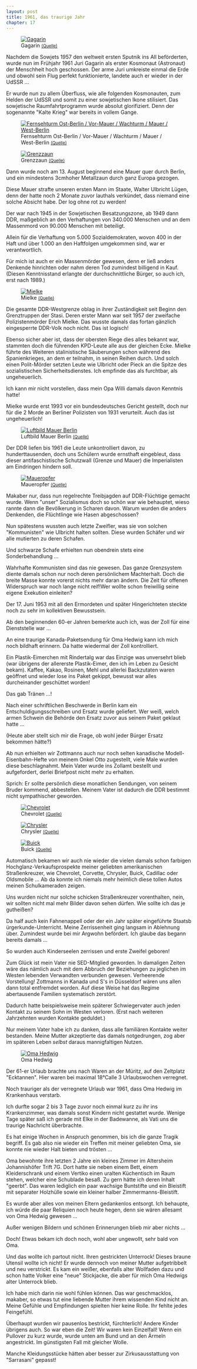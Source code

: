 ```yaml
---  
layout: post
title: 1961, das traurige Jahr
chapter: 17
---  
```




<figure class="left"><a href="/bilder/047.jpg" title="Klicken f&uuml;r Grossansicht" rel="facebox"><img title="Gagarin" src="/bilder/thumb-047.png"></a><figcaption>Gagarin <small><a href="http://be.wikipedia.org/wiki/%D0%92%D1%8B%D1%8F%D0%B2%D0%B0:Yuri_Gagarin_con_traje_espacial.jpg#file">(Quelle)</a></small></figcaption></figure>
 Nachdem die Sowjets 1957 den weltweit ersten Sputnik ins All
beförderten, wurde nun im Frühjahr 1961 Juri Gagarin als erster Kosmonaut
(Astronaut) der Menschheit hoch geschossen. Der arme Juri umkreiste einmal die
Erde und obwohl sein Flug perfekt funktionierte, landete auch er wieder in der
UdSSR …

Er wurde nun zu allem Überfluss, wie alle folgenden Kosmonauten, zum Helden
der UdSSR und somit zu einer sowjetischen Ikone stilisiert. Das sowjetische
Raumfahrtprogramm wurde absolut glorifiziert. Denn der sogenannte "Kalte
Krieg" war bereits in vollem Gange.

<figure class="right"><a href="/bilder/048.jpg" title="Klicken f&uuml;r Grossansicht" rel="facebox"><img title="Fernsehturm Ost-Berlin / Vor-Mauer / Wachturm / Mauer / West-Berlin" src="/bilder/thumb-048.png"></a><figcaption>Fernsehturm Ost-Berlin / Vor-Mauer / Wachturm / Mauer / West-Berlin <small><a href="http://de.wikipedia.org/w/index.php?title=Datei:Bundesarchiv_Bild_175-V00-02081,_Berlin,_Brandenburger_Tor,_Luftbild.jpg&amp;filetimestamp=20091127202603#file">(Quelle)</a></small></figcaption></figure>
 <figure class="left"><a href="/bilder/049.jpg" title="Klicken f&uuml;r Grossansicht" rel="facebox"><img title="Grenzzaun" src="/bilder/thumb-049.png"></a><figcaption>Grenzzaun <small><a href="http://commons.wikimedia.org/wiki/File:Elektrifizierter_Zaun_-_geo-en.hlipp.de_-_13687.jpg?uselang=de">(Quelle)</a></small></figcaption></figure>
 Dann wurde noch am 13. August beginnend eine Mauer
quer durch Berlin, und ein mindestens 3cmhoher Metallzaun durch ganz Europa
gezogen.

Diese Mauer strafte unseren ersten Mann im Staate, Walter Ulbricht Lügen, denn
der hatte noch 2 Monate zuvor lauthals verkündet, dass niemand eine solche
Absicht habe. Der log ohne rot zu werden!

Der war nach 1945 in der Sowjetischen Besatzungszone, ab 1949 dann DDR,
maßgeblich an den Verhaftungen von 340.000 Menschen und an dem Massenmord von
90.000 Menschen mit beteiligt.

Allein für die Verhaftung von 5.000 Sozialdemokraten, wovon 400 in der Haft
und über 1.000 an den Haftfolgen umgekommen sind, war er verantwortlich.

Für mich ist auch er ein Massenmörder gewesen, denn er ließ anders Denkende
hinrichten oder nahm deren Tod zumindest billigend in Kauf. (Diesen
Kenntnisstand erlangte der durchschnittliche Bürger, so auch ich, erst nach
1989.)

<figure class="right"><a href="/bilder/050.jpg" title="Klicken f&uuml;r Grossansicht" rel="facebox"><img title="Mielke" src="/bilder/thumb-050.png"></a><figcaption>Mielke <small><a href="http://commons.wikimedia.org/wiki/File:Bundesarchiv_Bild_183-1985-0206-042,_Berlin,_Erich_Mielke_spricht_zum_Jahrestag_des_MfS.jpg?uselang=de">(Quelle)</a></small></figcaption></figure>
 Die gesamte DDR-Westgrenze oblag in ihrer Zuständigkeit seit
Beginn den Grenztruppen der Stasi. Deren erster Mann war seit 1957 der
zweifache Polizistenmörder Erich Mielke. Das wusste damals das fortan gänzlich
eingesperrte DDR-Volk noch nicht. Das ist logisch!

Ebenso sicher aber ist, dass der obersten Riege dies alles bekannt war,
stammten doch die führenden KPD-Leute alle aus der gleichen Ecke. Mielke
führte des Weiteren stalinistische Säuberungen schon während des
Spanienkrieges, an dem er teilnahm, in seinen Reihen durch. Und solch einen
Polit-Mörder setzten Leute wie Ulbricht oder Pieck an die Spitze des
sozialistischen Sicherheitsdienstes. Ich empfinde das als furchtbar, als
ungeheuerlich.

Ich kann mir nicht vorstellen, dass mein Opa Willi damals davon Kenntnis
hatte!

Mielke wurde erst 1993 vor ein bundesdeutsches Gericht gestellt, doch nur für
die 2 Morde an Berliner Polizisten von 1931 verurteilt. Auch das ist
ungeheuerlich!

<figure class="left"><a href="/bilder/051.jpg" title="Klicken f&uuml;r Grossansicht" rel="facebox"><img title="Luftbild Mauer Berlin" src="/bilder/thumb-051.png"></a><figcaption>Luftbild Mauer Berlin <small><a href="http://commons.wikimedia.org/wiki/File:Aerial_view_of_the_Berlin_Wall.jpg?uselang=de#file">(Quelle)</a></small></figcaption></figure>
 Der DDR liefen bis 1961 die Leute unkontrolliert davon, zu
hunderttausenden, doch uns Schülern wurde ernsthaft eingebleut, dass dieser
antifaschistische Schutzwall (Grenze und Mauer) die Imperialisten am
Eindringen hindern soll.

<figure class="right"><a href="/bilder/052.jpg" title="Klicken f&uuml;r Grossansicht" rel="facebox"><img title="Maueropfer" src="/bilder/thumb-052.png"></a><figcaption>Maueropfer <small><a href="http://de.wikipedia.org/w/index.php?title=Datei:2010-03-20-mauer-berlin-by-RalfR-09.jpg&amp;filetimestamp=20100322131847#file">(Quelle)</a></small></figcaption></figure>
 Makaber nur, dass nun regelrechte Treibjagden auf DDR-Flüchtige
gemacht wurde. Wenn "unser" Sozialismus doch so schön war wie behauptet, wieso
rannte dann die Bevölkerung in Scharen davon. Warum wurden die anders
Denkenden, die Flüchtlinge wie Hasen abgeschossen?

Nun spätestens wussten auch letzte Zweifler, was sie von solchen "Kommunisten"
wie Ulbricht halten sollten. Diese wurden Schäfer und wir alle mutierten zu
deren Schafen.

Und schwarze Schafe erhielten nun obendrein stets eine Sonderbehandlung …

Wahrhafte Kommunisten sind das nie gewesen. Das ganze Grenzsystem diente
damals schon nur noch deren persönlichem Machterhalt. Doch die breite Masse
konnte vorerst nichts mehr daran ändern. Die Zeit für offenen Widerspruch war
noch lange nicht reif!Wer wollte schon freiwillig seine eigene Exekution
einleiten?

Der 17. Juni 1953 mit all den Ermordeten und später Hingerichteten steckte
noch zu sehr im kollektiven Bewusstsein.

Ab den beginnenden 60-er Jahren bemerkte auch ich, was der Zoll für eine
Dienststelle war …

An eine traurige Kanada-Paketsendung für Oma Hedwig kann ich mich noch
bildhaft erinnern. Da hatte wiedermal der Zoll kontrolliert.

Ein Plastik-Eimerchen mit Rindertalg war das Einzige was unversehrt blieb (war
übrigens der allererste Plastik-Eimer, den ich im Leben zu Gesicht bekam).
Kaffee, Kakao, Rosinen, Mehl und allerlei Backzutaten waren geöffnet und
wieder lose ins Paket gekippt, bewusst war alles durcheinander geschüttet
worden!

Das gab Tränen …!

Nach einer schriftlichen Beschwerde in Berlin kam ein Entschuldigungsschreiben
und Ersatz wurde geliefert. Wer weiß, welch armen Schwein die Behörde den
Ersatz zuvor aus seinem Paket geklaut hatte …

(Heute aber stellt sich mir die Frage, ob wohl jeder Bürger Ersatz bekommen
hätte?)

Ab nun erhielten wir Zottmanns auch nur noch selten kanadische
Modell-Eisenbahn-Hefte von meinem Onkel Otto zugestellt, viele Male wurden
diese beschlagnahmt. Mein Vater wurde ins Zollamt bestellt und aufgefordert,
derlei Briefpost nicht mehr zu erhalten.

Sprich: Er sollte persönlich diese monatlichen Sendungen, von seinem Bruder
kommend, abbestellen. Meinem Vater ist dadurch die DDR bestimmt nicht
sympathischer geworden.

<figure class="left"><a href="/bilder/053.jpg" title="Klicken f&uuml;r Grossansicht" rel="facebox"><img title="Chevrolet" src="/bilder/thumb-053.png"></a><figcaption>Chevrolet <small><a href="http://commons.wikimedia.org/wiki/File:1959_Impala_Convertible.jpg?uselang=de#">(Quelle)</a></small></figcaption></figure>
 <figure class="right"><a href="/bilder/054.jpg" title="Klicken f&uuml;r Grossansicht" rel="facebox"><img title="Chrysler" src="/bilder/thumb-054.png"></a><figcaption>Chrysler <small><a href="http://commons.wikimedia.org/wiki/File:Chrysler_Imperial_Convertible_1958.jpg?uselang=de#file">(Quelle)</a></small></figcaption></figure>
 <figure class="left"><a href="/bilder/055.jpg" title="Klicken f&uuml;r Grossansicht" rel="facebox"><img title="Buick" src="/bilder/thumb-055.png"></a><figcaption>Buick <small><a href="http://commons.wikimedia.org/wiki/File:58buicklim.jpg#file">(Quelle)</a></small></figcaption></figure>
 Automatisch bekamen wir auch nie
wieder die vielen damals schon farbigen Hochglanz-Verkaufsprospekte meiner
geliebten amerikanischen Straßenkreuzer, wie Chevrolet, Corvette, Chrysler,
Buick, Cadillac oder Oldsmobile … Ab da konnte ich niemals mehr heimlich diese
tollen Autos meinen Schulkameraden zeigen.

Uns wurden nicht nur solche schicken Straßenkreuzer vorenthalten, nein, wir
sollten nicht mal mehr Bilder davon sehen dürfen. Wie sollte ich das je
gutheißen?

Da half auch kein Fahnenappell oder der ein Jahr später eingeführte Staatsb
ürgerkunde-Unterricht. Meine Zerrissenheit ging langsam in Ablehnung über.
Zumindest wurde bei mir Argwohn befördert. Ich glaube das begann bereits
damals …

So wurden auch Kinderseelen zerrissen und erste Zweifel geboren!

Zum Glück ist mein Vater nie SED-Mitglied geworden. In damaligen Zeiten wäre
das nämlich auch mit dem Abbruch der Beziehungen zu jeglichen im Westen
lebenden Verwandten verbunden gewesen. Verheerende Vorstellung! Zottmanns in
Kanada und S's in Düsseldorf wären uns allen dann total entfremdet worden. Auf
diese Weise hat das Regime abertausende Familien systematisch zerstört.

Dadurch hatte beispielsweise mein späterer Schwiegervater auch jeden Kontakt
zu seinem Sohn im Westen verloren. (Erst nach weiteren Jahrzehnten wurden
Kontakte geduldet.)

Nur meinem Vater habe ich zu danken, dass alle familiären Kontakte weiter
bestanden. Meine Mutter akzeptierte das damals notgedrungen, zog aber im
späteren Leben _selbst_ daraus mannigfaltigen Nutzen.

<figure class="right"><a href="/bilder/056.jpg" title="Klicken f&uuml;r Grossansicht" rel="facebox"><img title="Oma Hedwig" src="/bilder/thumb-056.png"></a><figcaption>Oma Hedwig</figcaption></figure>
 Der 61-er Urlaub brachte uns nach Waren an der Müritz, auf den
Zeltplatz "Ecktannen". Hier waren bei maximal 18°Calle 3 Urlaubswochen
verregnet.

Noch trauriger als der verregnete Urlaub war 1961, dass Oma Hedwig im
Krankenhaus verstarb.

Ich durfte sogar 2 bis 3 Tage zuvor noch einmal kurz zu ihr ins Krankenzimmer,
was damals sonst Kindern nicht gestattet wurde. Wenige Tage später saß ich
gerade mit Elke in der Badewanne, als Vati uns die traurige Nachricht
überbrachte.

Es hat einige Wochen in Anspruch genommen, bis ich die ganze Tragik begriff.
Es gab also nie wieder ein Treffen mit meiner geliebten Oma, sie konnte nie
wieder Halt bieten und trösten …

Oma bewohnte ihre letzten 2 Jahre ein kleines Zimmer im Altersheim
Johannishöfer Trift 7G. Dort hatte sie neben einem Bett, einem Kleiderschrank
und einem Vertiko einen uralten Küchentisch im Raum stehen, welcher eine
Schublade besaß. Zu gern hätte ich deren Inhalt "geerbt". Das waren lediglich
ein paar wachsige Buntstifte und ein Bleistift mit separater Holzhülle sowie
ein kleiner halber Zimmermanns-Bleistift.

Es wurde aber alles von meinen Eltern gedankenlos entsorgt. Ich behaupte, ich
würde die paar Reliquien noch heute hegen, denn sie wären allesamt von Oma
Hedwig gewesen …

Außer wenigen Bildern und schönen Erinnerungen blieb mir aber nichts …

Doch! Etwas bekam ich doch noch, wohl aber ungewollt, sehr bald von Oma.

Und das wollte ich partout nicht. Ihren gestrickten Unterrock! Dieses braune
Utensil wollte ich nicht! Er wurde dennoch von meiner Mutter aufgetribbelt und
neu verstrickt. Es kam ein weißer, ebenfalls alter Wollfaden dazu und schon
hatte Volker eine "neue" Stickjacke, die aber für mich Oma Hedwigs alter
Unterrock blieb.

Ich habe mich darin nie wohl fühlen können. Das war geschmacklos, makaber, so
etwas tut eine liebende Mutter ihrem wissenden Kind nicht an. Meine Gefühle
und Empfindungen spielten hier keine Rolle. Ihr fehlte jedes Feingefühl.

Überhaupt wurden wir pausenlos bestrickt, fürchterlich! Andere Kinder übrigens
auch. So war eben die Zeit! Wir waren kein Einzelfall! Wenn ein Pullover zu
kurz wurde, wurde unten am Bund und an den Ärmeln angestrickt. Im günstigsten
Fall mit gleicher Wolle.

Manche Kleidungsstücke hätten aber besser zur Zirkusausstattung von
"Sarrasani" gepasst!

